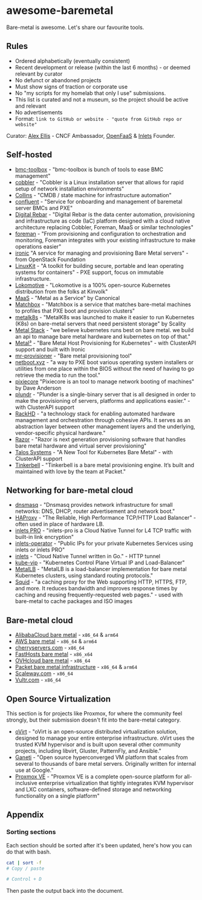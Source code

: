 # awesome-baremetal

Bare-metal is awesome. Let's share our favourite tools.

## Rules

* Ordered alphabetically (eventually consistent)
* Recent development or release (within the last 6 months) - or deemed relevant by curator
* No defunct or abandoned projects
* Must show signs of traction or corporate use
 * No "my scripts for my homelab that only I use" submissions.
 * This list is curated and not a museum, so the project should be active and relevant
* No advertisements
* Format: `link to GitHub or website - "quote from GitHub repo or website"`

Curator: [Alex Ellis](https://www.alexellis.io) - CNCF Ambassador, [OpenFaaS](https://openfaas.com/) & [Inlets](https://docs.inlets.dev/) Founder.

## Self-hosted

* [bmc-toolbox](https://github.com/bmc-toolbox) - "bmc-toolbox is bunch of tools to ease BMC management"
* [cobbler](https://github.com/cobbler/cobbler) - "Cobbler is a Linux installation server that allows for rapid setup of network installation environments"
* [Collins](https://tumblr.github.io/collins/) - "CMDB / state machine for infrastructure automation"
* [confluent](https://github.com/lenovo/confluent) - "Service for onboarding and management of baremetal server BMCs and PXE"
* [Digital Rebar](https://rebar.digital) - "Digital Rebar is the data center automation, provisioning and infrastructure as code (IaC) platform designed with a cloud native architecture replacing Cobbler, Foreman, MaaS or similar technologies"
* [foreman](https://github.com/theforeman/foreman) - "From provisioning and configuration to orchestration and monitoring, Foreman integrates with your existing infrastructure to make operations easier"
* [ironic](https://github.com/openstack/ironic) "A service for managing and provisioning Bare Metal servers" - from OpenStack Foundation
* [LinuxKit](https://github.com/linuxkit/linuxkit) - "A toolkit for building secure, portable and lean operating systems for containers" - PXE support, focus on immutable infrastructure.
* [Lokomotive](https://github.com/kinvolk/lokomotive-kubernetes) - "Lokomotive is a 100% open-source Kubernetes distribution from the folks at Kinvolk"
* [MaaS](https://maas.io) - "Metal as a Service" by Canonical
* [Matchbox](https://matchbox.psdn.io) - "Matchbox is a service that matches bare-metal machines to profiles that PXE boot and provision clusters"
* [metalk8s](https://github.com/scality/metalk8s) - "MetalK8s was launched to make it easier to run Kubernetes (K8s) on bare-metal servers that need persistent storage" by Scality
* [Metal Stack](https://metal-stack.io) - "we believe kubernetes runs best on bare metal. we build an api to manage bare metal hardware and kubernetes on top of that."
* [Metal³](https://github.com/metal3-io) - "Bare Metal Host Provisioning for Kubernetes" - with ClusterAPI support and built with Ironic
* [mr-provisioner](https://github.com/mr-provisioner/mr-provisioner) - "Bare metal provisioning tool"
* [netboot.xyz](https://netboot.xyz) - "a way to PXE boot various operating system installers or utilities from one place within the BIOS without the need of having to go retrieve the media to run the tool."
* [pixiecore](https://github.com/danderson/netboot/tree/master/pixiecore) "Pixiecore is an tool to manage network booting of machines" by Dave Anderson
* [plundr](https://github.com/plunder-app/plunder) - "Plunder is a single-binary server that is all designed in order to make the provisioning of servers, platforms and applications easier." - with ClusterAPI support
* [RackHD](https://rackhd.readthedocs.io/en/latest/) - "a technology stack for enabling automated hardware management and orchestration through cohesive APIs. It serves as an abstraction layer between other management layers and the underlying, vendor-specific physical hardware."
* [Razor](https://github.com/puppetlabs/razor-server) - "Razor is next generation provisioning software that handles bare metal hardware and virtual server provisioning"
* [Talos Systems](https://www.talos-systems.com/blog/building-arges-part-one-a-new-tool-for-datacenter-management/) - "A New Tool for Kubernetes Bare Metal" - with ClusterAPI support
* [Tinkerbell](https://tinkerbell.org) - "Tinkerbell is a bare metal provisioning engine. It’s built and maintained with love by the team at Packet."

## Networking for bare-metal cloud

* [dnsmasq](http://www.thekelleys.org.uk/dnsmasq/doc.html) - "Dnsmasq provides network infrastructure for small networks: DNS, DHCP, router advertisement and network boot."
* [HAProxy](http://www.haproxy.org) - "The Reliable, High Performance TCP/HTTP Load Balancer" - often used in place of hardware LB.
* [inlets PRO](https://github.com/inlets/inlets-pro) - "inlets-pro is a Cloud Native Tunnel for L4 TCP traffic with built-in link encryption"
* [inlets-operator](https://github.com/inlets/inlets-operator) - "Public IPs for your private Kubernetes Services using inlets or inlets PRO"
* [inlets](https://docs.inlets.dev/#/) - "Cloud Native Tunnel written in Go." - HTTP tunnel
* [kube-vip](https://github.com/plunder-app/kube-vip) - "Kubernetes Control Plane Virtual IP and Load-Balancer"
* [MetalLB](https://metallb.universe.tf) - "MetalLB is a load-balancer implementation for bare metal Kubernetes clusters, using standard routing protocols."
* [Squid](http://www.squid-cache.org) - "a caching proxy for the Web supporting HTTP, HTTPS, FTP, and more. It reduces bandwidth and improves response times by caching and reusing frequently-requested web pages." - used with bare-metal to cache packages and ISO images

## Bare-metal cloud

* [AlibabaCloud bare metal](https://www.alibabacloud.com/product/ebm) - `x86_64` & `arm64`
* [AWS bare metal](https://aws.amazon.com/blogs/aws/category/compute/amazon-ec2-bare-metal/)  - `x86_64` & `arm64`
* [cherryservers.com](https://www.cherryservers.com) - `x86_64`
* [FastHosts bare metal](https://www.fasthosts.co.uk/dedicated-servers) - `x86_x64`
* [OVHcloud bare metal](https://www.ovh.com/world/dedicated-servers) - `x86_64`
* [Packet bare metal infrastructure](https://www.packet.com) - `x86_64` & `arm64`
* [Scaleway.com](https://www.scaleway.com) - `x86_64`
* [Vultr.com](https://www.vultr.com/products/bare-metal/) - `x86_64`

## Open Source Virtualization

This section is for projects like Proxmox, for where the community feel strongly, but their submission doesn't fit into the bare-metal category.

* [oVirt](https://www.ovirt.org/) - "oVirt is an open-source distributed virtualization solution, designed to manage your entire enterprise infrastructure. oVirt uses the trusted KVM hypervisor and is built upon several other community projects, including libvirt, Gluster, PatternFly, and Ansible."
* [Ganeti](https://github.com/ganeti/ganeti) - "Open source hyperconverged VM platform that scales from several to thousands of bare metal servers. Originally written for internal use at Google."
* [Proxmox VE](https://www.proxmox.com/en/proxmox-ve/get-started) - "Proxmox VE is a complete open-source platform for all-inclusive enterprise virtualization that tightly integrates KVM hypervisor and LXC containers, software-defined storage and networking functionality on a single platform"

## Appendix

### Sorting sections

Each section should be sorted after it's been updated, here's how you can do that with bash.

```bash
cat | sort -f
# Copy / paste

# Control + D
```

Then paste the output back into the document.
